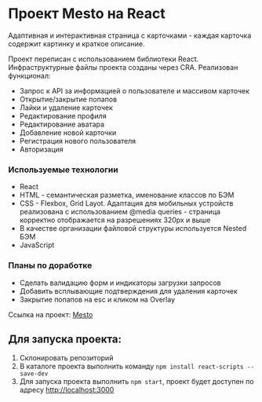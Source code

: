 # Проект Mesto на React
Адаптивная и интерактивная страница с карточками - каждая карточка содержит картинку и краткое описание.

Проект переписан с использованием библиотеки React. Инфраструктурные файлы проекта созданы через CRA.
Реализован функционал:
* Запрос к API за информацией о пользователе и массивом карточек
* Открытие/закрытие попапов
* Лайки и удаление карточек
* Редактирование профиля
* Редактирование аватара
* Добавление новой карточки
* Регистрация нового пользователя
* Авторизация


### Используемые технологии
* React
* HTML - семантическая разметка, именование классов по БЭМ
* CSS - Flexbox, Grid Layot. Адаптация для мобильных устройств реализована с использованием @media queries - страница корректно отображается на разрешениях 320px и выше
* В качестве организации файловой структуры используется Nested БЭМ
* JavaScript

### Планы по доработке
* Сделать валидацию форм и индикаторы загрузки запросов
* Добавить всплывающие подтверждения для удаления карточек
* Закрытие попапов на esc и кликом на Overlay

Ссылка на проект: [Mesto](https://ammosoff.github.io/react-mesto-auth/)

## Для запуска проекта:
1. Склонировать репозиторий
2. В каталоге проекта выполнить команду `npm install react-scripts --save-dev`
3. Для запуска проекта выполнить `npm start`, проект будет доступен по адресу [http://localhost:3000](http://localhost:3000) 